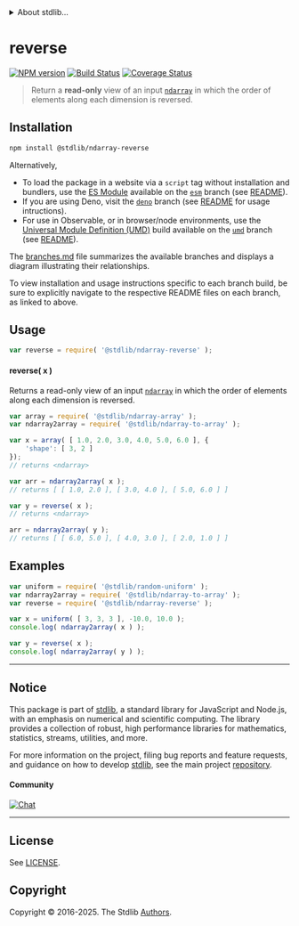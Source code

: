 <!--

@license Apache-2.0

Copyright (c) 2025 The Stdlib Authors.

Licensed under the Apache License, Version 2.0 (the "License");
you may not use this file except in compliance with the License.
You may obtain a copy of the License at

   http://www.apache.org/licenses/LICENSE-2.0

Unless required by applicable law or agreed to in writing, software
distributed under the License is distributed on an "AS IS" BASIS,
WITHOUT WARRANTIES OR CONDITIONS OF ANY KIND, either express or implied.
See the License for the specific language governing permissions and
limitations under the License.

-->


<details>
  <summary>
    About stdlib...
  </summary>
  <p>We believe in a future in which the web is a preferred environment for numerical computation. To help realize this future, we've built stdlib. stdlib is a standard library, with an emphasis on numerical and scientific computation, written in JavaScript (and C) for execution in browsers and in Node.js.</p>
  <p>The library is fully decomposable, being architected in such a way that you can swap out and mix and match APIs and functionality to cater to your exact preferences and use cases.</p>
  <p>When you use stdlib, you can be absolutely certain that you are using the most thorough, rigorous, well-written, studied, documented, tested, measured, and high-quality code out there.</p>
  <p>To join us in bringing numerical computing to the web, get started by checking us out on <a href="https://github.com/stdlib-js/stdlib">GitHub</a>, and please consider <a href="https://opencollective.com/stdlib">financially supporting stdlib</a>. We greatly appreciate your continued support!</p>
</details>

# reverse

[![NPM version][npm-image]][npm-url] [![Build Status][test-image]][test-url] [![Coverage Status][coverage-image]][coverage-url] <!-- [![dependencies][dependencies-image]][dependencies-url] -->

> Return a **read-only** view of an input [`ndarray`][@stdlib/ndarray/ctor] in which the order of elements along each dimension is reversed.

<!-- Section to include introductory text. Make sure to keep an empty line after the intro section element. -->

<section class="intro">

</section>

<!-- /.intro -->

<!-- Package usage documentation. -->

<section class="installation">

## Installation

```bash
npm install @stdlib/ndarray-reverse
```

Alternatively,

-   To load the package in a website via a `script` tag without installation and bundlers, use the [ES Module][es-module] available on the [`esm`][esm-url] branch (see [README][esm-readme]).
-   If you are using Deno, visit the [`deno`][deno-url] branch (see [README][deno-readme] for usage intructions).
-   For use in Observable, or in browser/node environments, use the [Universal Module Definition (UMD)][umd] build available on the [`umd`][umd-url] branch (see [README][umd-readme]).

The [branches.md][branches-url] file summarizes the available branches and displays a diagram illustrating their relationships.

To view installation and usage instructions specific to each branch build, be sure to explicitly navigate to the respective README files on each branch, as linked to above.

</section>

<section class="usage">

## Usage

```javascript
var reverse = require( '@stdlib/ndarray-reverse' );
```

#### reverse( x )

Returns a read-only view of an input [`ndarray`][@stdlib/ndarray/ctor] in which the order of elements along each dimension is reversed.

```javascript
var array = require( '@stdlib/ndarray-array' );
var ndarray2array = require( '@stdlib/ndarray-to-array' );

var x = array( [ 1.0, 2.0, 3.0, 4.0, 5.0, 6.0 ], {
    'shape': [ 3, 2 ]
});
// returns <ndarray>

var arr = ndarray2array( x );
// returns [ [ 1.0, 2.0 ], [ 3.0, 4.0 ], [ 5.0, 6.0 ] ]

var y = reverse( x );
// returns <ndarray>

arr = ndarray2array( y );
// returns [ [ 6.0, 5.0 ], [ 4.0, 3.0 ], [ 2.0, 1.0 ] ]
```

</section>

<!-- /.usage -->

<!-- Package usage notes. Make sure to keep an empty line after the `section` element and another before the `/section` close. -->

<section class="notes">

</section>

<!-- /.notes -->

<!-- Package usage examples. -->

<section class="examples">

## Examples

<!-- eslint no-undef: "error" -->

```javascript
var uniform = require( '@stdlib/random-uniform' );
var ndarray2array = require( '@stdlib/ndarray-to-array' );
var reverse = require( '@stdlib/ndarray-reverse' );

var x = uniform( [ 3, 3, 3 ], -10.0, 10.0 );
console.log( ndarray2array( x ) );

var y = reverse( x );
console.log( ndarray2array( y ) );
```

</section>

<!-- /.examples -->

<!-- Section to include cited references. If references are included, add a horizontal rule *before* the section. Make sure to keep an empty line after the `section` element and another before the `/section` close. -->

<section class="references">

</section>

<!-- /.references -->

<!-- Section for related `stdlib` packages. Do not manually edit this section, as it is automatically populated. -->

<section class="related">

</section>

<!-- /.related -->

<!-- Section for all links. Make sure to keep an empty line after the `section` element and another before the `/section` close. -->


<section class="main-repo" >

* * *

## Notice

This package is part of [stdlib][stdlib], a standard library for JavaScript and Node.js, with an emphasis on numerical and scientific computing. The library provides a collection of robust, high performance libraries for mathematics, statistics, streams, utilities, and more.

For more information on the project, filing bug reports and feature requests, and guidance on how to develop [stdlib][stdlib], see the main project [repository][stdlib].

#### Community

[![Chat][chat-image]][chat-url]

---

## License

See [LICENSE][stdlib-license].


## Copyright

Copyright &copy; 2016-2025. The Stdlib [Authors][stdlib-authors].

</section>

<!-- /.stdlib -->

<!-- Section for all links. Make sure to keep an empty line after the `section` element and another before the `/section` close. -->

<section class="links">

[npm-image]: http://img.shields.io/npm/v/@stdlib/ndarray-reverse.svg
[npm-url]: https://npmjs.org/package/@stdlib/ndarray-reverse

[test-image]: https://github.com/stdlib-js/ndarray-reverse/actions/workflows/test.yml/badge.svg?branch=main
[test-url]: https://github.com/stdlib-js/ndarray-reverse/actions/workflows/test.yml?query=branch:main

[coverage-image]: https://img.shields.io/codecov/c/github/stdlib-js/ndarray-reverse/main.svg
[coverage-url]: https://codecov.io/github/stdlib-js/ndarray-reverse?branch=main

<!--

[dependencies-image]: https://img.shields.io/david/stdlib-js/ndarray-reverse.svg
[dependencies-url]: https://david-dm.org/stdlib-js/ndarray-reverse/main

-->

[chat-image]: https://img.shields.io/gitter/room/stdlib-js/stdlib.svg
[chat-url]: https://app.gitter.im/#/room/#stdlib-js_stdlib:gitter.im

[stdlib]: https://github.com/stdlib-js/stdlib

[stdlib-authors]: https://github.com/stdlib-js/stdlib/graphs/contributors

[umd]: https://github.com/umdjs/umd
[es-module]: https://developer.mozilla.org/en-US/docs/Web/JavaScript/Guide/Modules

[deno-url]: https://github.com/stdlib-js/ndarray-reverse/tree/deno
[deno-readme]: https://github.com/stdlib-js/ndarray-reverse/blob/deno/README.md
[umd-url]: https://github.com/stdlib-js/ndarray-reverse/tree/umd
[umd-readme]: https://github.com/stdlib-js/ndarray-reverse/blob/umd/README.md
[esm-url]: https://github.com/stdlib-js/ndarray-reverse/tree/esm
[esm-readme]: https://github.com/stdlib-js/ndarray-reverse/blob/esm/README.md
[branches-url]: https://github.com/stdlib-js/ndarray-reverse/blob/main/branches.md

[stdlib-license]: https://raw.githubusercontent.com/stdlib-js/ndarray-reverse/main/LICENSE

[@stdlib/ndarray/ctor]: https://github.com/stdlib-js/ndarray-ctor

<!-- <related-links> -->

<!-- </related-links> -->

</section>

<!-- /.links -->
